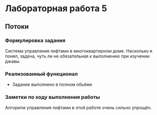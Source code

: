 # Лабораторная работа 5
## Потоки

### Формулировка задания 
Система управления лифтами в многоквартирном доме. Насколько я понял, задача, чуть ли не обязательная к выполнению при изучении джавы.

### Реализованный функционал
* Задание выполнено в полном обьёме

### Заметки по ходу выполнения работы
Алгоритм управления лифтами в этой работе очень сильно упрощён. 